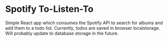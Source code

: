 # Spotify To-Listen-To

Simple React app which consumes the Spotify API to search for albums and add them to a todo list.
Currently, todos are saved in browser localstorage. Will probably update to database storage in the future.